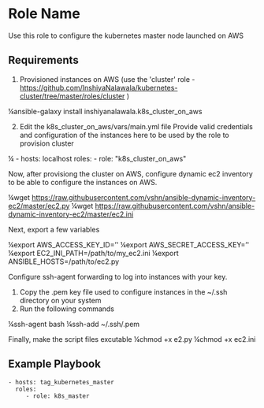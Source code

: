 Role Name
=========

Use this role to configure the kubernetes master node launched on AWS 

Requirements
------------

1. Provisioned instances on AWS (use the 'cluster' role - https://github.com/InshiyaNalawala/kubernetes-cluster/tree/master/roles/cluster )

¼ansible-galaxy install inshiyanalawala.k8s_cluster_on_aws

2. Edit the k8s_cluster_on_aws/vars/main.yml file 
   Provide valid credentials and configuration of the instances here to be used by the role to provision cluster 
   
¼  - hosts: localhost
     roles:
     - role: "k8s_cluster_on_aws"


Now, after provisiong the cluster on AWS, configure dynamic ec2 inventory to be able to configure the instances on AWS.

¼wget https://raw.githubusercontent.com/vshn/ansible-dynamic-inventory-ec2/master/ec2.py
¼wget https://raw.githubusercontent.com/vshn/ansible-dynamic-inventory-ec2/master/ec2.ini

Next, export a few variables 

¼export AWS_ACCESS_KEY_ID=’<your access key>'
¼export AWS_SECRET_ACCESS_KEY=’<your secret key>'
¼export EC2_INI_PATH=/path/to/my_ec2.ini
¼export ANSIBLE_HOSTS=/path/to/ec2.py
    
Configure ssh-agent forwarding to log into instances with your key. 
1. Copy the .pem key file used to configure instances in the ~/.ssh directory on your system
2. Run the following commands

¼ssh-agent bash
¼ssh-add ~/.ssh/<your-key>.pem

Finally, make the script files excutable
¼chmod +x e2.py
¼chmod +x ec2.ini
    
    
Example Playbook
----------------

    - hosts: tag_kubernetes_master
      roles:
         - role: k8s_master

